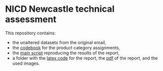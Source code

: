 # NICD Newcastle technical assessment

This repository contains:
- the unaltered datasets from the original email,
- the [codebook](Bakery%20coding.csv) for the product category assignments,
- the [main script](main.py) reproducing the results of the report,
- a folder with the [latex code](report/main.tex) for the report, the [pdf](report/Mihail_Hurmuzov_Task_A.pdf) of the report, and the used images.
